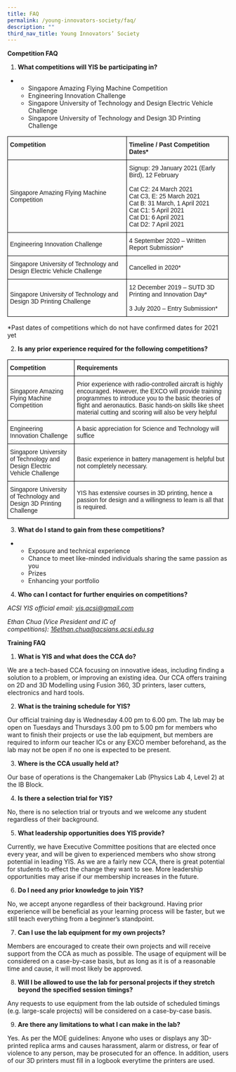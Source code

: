 ```yaml
---
title: FAQ
permalink: /young-innovators-society/faq/
description: ""
third_nav_title: Young Innovators’ Society
---
```

**Competition FAQ**  

1.  **What competitions will YIS be participating in?**

*   *   Singapore Amazing Flying Machine Competition
    *   Engineering Innovation Challenge
    *   Singapore University of Technology and Design Electric Vehicle Challenge
    *   Singapore University of Technology and Design 3D Printing Challenge

<style type="text/css">
.tg  {border-collapse:collapse;border-spacing:0;}
.tg td{border-color:black;border-style:solid;border-width:1px;font-family:Arial, sans-serif;font-size:14px;
  overflow:hidden;padding:10px 5px;word-break:normal;}
.tg th{border-color:black;border-style:solid;border-width:1px;font-family:Arial, sans-serif;font-size:14px;
  font-weight:normal;overflow:hidden;padding:10px 5px;word-break:normal;}
.tg .tg-cly1{text-align:left;vertical-align:middle}
.tg .tg-1wig{font-weight:bold;text-align:left;vertical-align:top}
</style>
<table class="tg">
<thead>
  <tr>
    <th class="tg-1wig"><span style="font-weight:bolder">Competition</span></th>
    <th class="tg-1wig"><span style="font-weight:bolder">Timeline / Past Competition Dates*</span></th>
  </tr>
</thead>
<tbody>
  <tr>
    <td class="tg-cly1">Singapore Amazing Flying Machine Competition</td>
    <td class="tg-cly1"> Signup: 29 January 2021 (Early Bird), 12 February<br><br>Cat C2: 24 March 2021<br>Cat C3, E: 25 March 2021<br>Cat B: 31 March, 1 April 2021<br>Cat C1: 5 April 2021<br>Cat D1: 6 April 2021<br>Cat D2: 7 April 2021</td>
  </tr>
  <tr>
    <td class="tg-cly1">Engineering Innovation Challenge</td>
    <td class="tg-cly1"> 4 September 2020 – Written Report Submission*</td>
  </tr>
  <tr>
    <td class="tg-cly1">Singapore University of Technology and Design Electric Vehicle Challenge</td>
    <td class="tg-cly1">Cancelled in 2020*</td>
  </tr>
  <tr>
    <td class="tg-cly1">Singapore University of Technology and Design 3D Printing Challenge</td>
    <td class="tg-cly1">12 December 2019 – SUTD 3D Printing and Innovation Day*<br><br>3 July 2020 – Entry Submission*</td>
  </tr>
</tbody>
</table>

\*Past dates of competitions which do not have confirmed dates for 2021 yet

2.  **Is any prior experience required for the following competitions?**

<style type="text/css">
.tg  {border-collapse:collapse;border-spacing:0;}
.tg td{border-color:black;border-style:solid;border-width:1px;font-family:Arial, sans-serif;font-size:14px;
  overflow:hidden;padding:10px 5px;word-break:normal;}
.tg th{border-color:black;border-style:solid;border-width:1px;font-family:Arial, sans-serif;font-size:14px;
  font-weight:normal;overflow:hidden;padding:10px 5px;word-break:normal;}
.tg .tg-cly1{text-align:left;vertical-align:middle}
.tg .tg-1wig{font-weight:bold;text-align:left;vertical-align:top}
</style>
<table class="tg">
<thead>
  <tr>
    <th class="tg-1wig"><span style="font-weight:bolder">Competition</span></th>
    <th class="tg-1wig"><span style="font-weight:bolder">Requirements</span></th>
  </tr>
</thead>
<tbody>
  <tr>
    <td class="tg-cly1">Singapore Amazing Flying Machine Competition</td>
    <td class="tg-cly1">Prior experience with radio-controlled aircraft is highly encouraged. However, the EXCO will provide training programmes to introduce you to the basic theories of flight and aeronautics. Basic hands-on skills like sheet material cutting and scoring will also be very helpful</td>
  </tr>
  <tr>
    <td class="tg-cly1">Engineering Innovation Challenge</td>
    <td class="tg-cly1">A basic appreciation for Science and Technology will suffice</td>
  </tr>
  <tr>
    <td class="tg-cly1">Singapore University of Technology and Design Electric Vehicle Challenge</td>
    <td class="tg-cly1">Basic experience in battery management is helpful but not completely necessary.</td>
  </tr>
  <tr>
    <td class="tg-cly1">Singapore University of Technology and Design 3D Printing Challenge</td>
    <td class="tg-cly1">YIS has extensive courses in 3D printing, hence a passion for design and a willingness to learn is all that is required.</td>
  </tr>
</tbody>
</table>

3.  **What do I stand to gain from these competitions?**

*   *   Exposure and technical experience
    *   Chance to meet like-minded individuals sharing the same passion as you
    *   Prizes
    *   Enhancing your portfolio

4.  **Who can I contact for further enquiries on competitions?**

_ACSI YIS official email: [yis.acsi@gmail.com](mailto:yis.acsi@gmail.com)_

_Ethan Chua (Vice President and IC of competitions): [16ethan.chua@acsians.acsi.edu.sg](mailto:16ethan.chua@acsians.acsi.edu.sg)_

**Training FAQ**  

1.  **What is YIS and what does the CCA do?**

We are a tech-based CCA focusing on innovative ideas, including finding a solution to a problem, or improving an existing idea. Our CCA offers training on 2D and 3D Modelling using Fusion 360, 3D printers, laser cutters, electronics and hard tools. 

2.  **What is the training schedule for YIS?**

Our official training day is Wednesday 4.00 pm to 6.00 pm. The lab may be open on Tuesdays and Thursdays 3.00 pm to 5.00 pm for members who want to finish their projects or use the lab equipment, but members are required to inform our teacher ICs or any EXCO member beforehand, as the lab may not be open if no one is expected to be present. 

3.  **Where is the CCA usually held at?**

Our base of operations is the Changemaker Lab (Physics Lab 4, Level 2) at the IB Block. 

4.  **Is there a selection trial for YIS?**

No, there is no selection trial or tryouts and we welcome any student regardless of their background. 

5.  **What leadership opportunities does YIS provide?**

Currently, we have Executive Committee positions that are elected once every year, and will be given to experienced members who show strong potential in leading YIS. As we are a fairly new CCA, there is great potential for students to effect the change they want to see. More leadership opportunities may arise if our membership increases in the future.

6.  **Do I need any prior knowledge to join YIS?**

No, we accept anyone regardless of their background. Having prior experience will be beneficial as your learning process will be faster, but we still teach everything from a beginner’s standpoint.

7.  **Can I use the lab equipment for my own projects?**

Members are encouraged to create their own projects and will receive support from the CCA as much as possible. The usage of equipment will be considered on a case-by-case basis, but as long as it is of a reasonable time and cause, it will most likely be approved. 

8.  **Will I be allowed to use the lab for personal projects if they stretch beyond the specified session timings?**

Any requests to use equipment from the lab outside of scheduled timings (e.g. large-scale projects) will be considered on a case-by-case basis.

9.  **Are there any limitations to what I can make in the lab?**

Yes. As per the MOE guidelines: Anyone who uses or displays any 3D-printed replica arms and causes harassment, alarm or distress, or fear of violence to any person, may be prosecuted for an offence. In addition, users of our 3D printers must fill in a logbook everytime the printers are used.